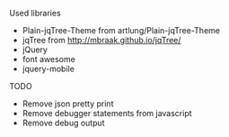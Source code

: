 Used libraries

 - Plain-jqTree-Theme from artlung/Plain-jqTree-Theme
 - jqTree from http://mbraak.github.io/jqTree/
 - jQuery
 - font awesome
 - jquery-mobile

TODO

 - Remove json pretty print
 - Remove debugger statements from javascript
 - Remove debug output
